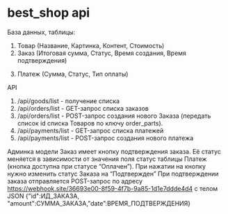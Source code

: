 # best_shop api

База данных, таблицы:
1. Товар (Название, Картинка, Контент, Стоимость)
2. Заказ (Итоговая сумма, Статус, Время создания, Время подтверждения)
3) Платеж (Сумма, Статус, Тип оплаты)

АPI
1. /api/goods/list - получение списка 
2. /api/orders/list - GET-запрос списка заказов
3. /api/orders/list - POST-запрос создания нового Заказа (передать список id списка Товаров по ключу order_parts).
4. /api/payments/list - GET-запрос списка платежей
5. /api/payments/list - POST-запрос создания нового платежа

Админка модели Заказ имеет кнопку подтверждения заказа. Её статус меняется в зависимости от значения поля статус таблицы
Платеж (кнопка доступна при статусе “Оплачен”). При нажатии на кнопку нужно изменить статус Заказа на “Подтвержден”
При подтверждении заказа отправляется POST-запрос по адресу https://webhook.site/36693e00-8f59-4f7b-9a85-1d1e7ddde4d4 
с телом JSON {"id":ИД_ЗАКАЗА, "amount":СУММА_ЗАКАЗА,”date”:ВРЕМЯ_ПОДТВЕРЖДЕНИЯ}
